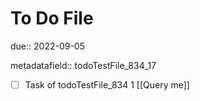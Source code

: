 # To Do File

due:: 2022-09-05

metadatafield:: todoTestFile_834_17

- [ ] Task of todoTestFile_834 1 [[Query me]]
